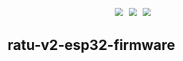 <p align="center">
<img src="https://img.shields.io/github/last-commit/dkaukov/ratu-v2-esp32-firmware/main?style=for-the-badge" />
&nbsp;
<img src="https://img.shields.io/github/actions/workflow/status/dkaukov/ratu-v2-esp32-firmware/PlatformIO CI?style=for-the-badge" />
&nbsp;
<img src="https://img.shields.io/github/license/dkaukov/ratu-v2-esp32-firmware.svg?style=for-the-badge" />
</p>

# ratu-v2-esp32-firmware


